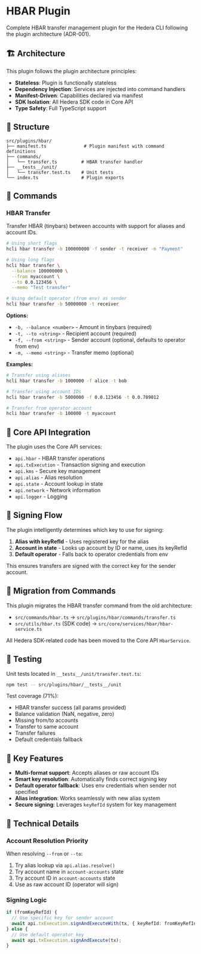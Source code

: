 # HBAR Plugin

Complete HBAR transfer management plugin for the Hedera CLI following the plugin architecture (ADR-001).

## 🏗️ Architecture

This plugin follows the plugin architecture principles:

- **Stateless**: Plugin is functionally stateless
- **Dependency Injection**: Services are injected into command handlers
- **Manifest-Driven**: Capabilities declared via manifest
- **SDK Isolation**: All Hedera SDK code in Core API
- **Type Safety**: Full TypeScript support

## 📁 Structure

```
src/plugins/hbar/
├── manifest.ts              # Plugin manifest with command definitions
├── commands/
│   └── transfer.ts         # HBAR transfer handler
├── __tests__/unit/
│   └── transfer.test.ts    # Unit tests
└── index.ts                # Plugin exports
```

## 🚀 Commands

### HBAR Transfer

Transfer HBAR (tinybars) between accounts with support for aliases and account IDs.

```bash
# Using short flags
hcli hbar transfer -b 100000000 -f sender -t receiver -m "Payment"

# Using long flags
hcli hbar transfer \
  --balance 100000000 \
  --from myaccount \
  --to 0.0.123456 \
  --memo "Test transfer"

# Using default operator (from env) as sender
hcli hbar transfer -b 50000000 -t receiver
```

**Options:**

- `-b, --balance <number>` - Amount in tinybars (required)
- `-t, --to <string>` - Recipient account (required)
- `-f, --from <string>` - Sender account (optional, defaults to operator from env)
- `-m, --memo <string>` - Transfer memo (optional)

**Examples:**

```bash
# Transfer using aliases
hcli hbar transfer -b 1000000 -f alice -t bob

# Transfer using account IDs
hcli hbar transfer -b 5000000 -f 0.0.123456 -t 0.0.789012

# Transfer from operator account
hcli hbar transfer -b 100000 -t myaccount
```

## 🔧 Core API Integration

The plugin uses the Core API services:

- `api.hbar` - HBAR transfer operations
- `api.txExecution` - Transaction signing and execution
- `api.kms` - Secure key management
- `api.alias` - Alias resolution
- `api.state` - Account lookup in state
- `api.network` - Network information
- `api.logger` - Logging

## 🔐 Signing Flow

The plugin intelligently determines which key to use for signing:

1. **Alias with keyRefId** - Uses registered key for the alias
2. **Account in state** - Looks up account by ID or name, uses its keyRefId
3. **Default operator** - Falls back to operator credentials from env

This ensures transfers are signed with the correct key for the sender account.

## 🔄 Migration from Commands

This plugin migrates the HBAR transfer command from the old architecture:

- `src/commands/hbar.ts` → `src/plugins/hbar/commands/transfer.ts`
- `src/utils/hbar.ts` (SDK code) → `src/core/services/hbar/hbar-service.ts`

All Hedera SDK-related code has been moved to the Core API `HbarService`.

## 🧪 Testing

Unit tests located in `__tests__/unit/transfer.test.ts`:

```bash
npm test -- src/plugins/hbar/__tests__/unit
```

Test coverage (71%):

- HBAR transfer success (all params provided)
- Balance validation (NaN, negative, zero)
- Missing from/to accounts
- Transfer to same account
- Transfer failures
- Default credentials fallback

## 🎯 Key Features

- **Multi-format support**: Accepts aliases or raw account IDs
- **Smart key resolution**: Automatically finds correct signing key
- **Default operator fallback**: Uses env credentials when sender not specified
- **Alias integration**: Works seamlessly with new alias system
- **Secure signing**: Leverages `keyRefId` system for key management

## 📝 Technical Details

### Account Resolution Priority

When resolving `--from` or `--to`:

1. Try alias lookup via `api.alias.resolve()`
2. Try account name in `account-accounts` state
3. Try account ID in `account-accounts` state
4. Use as raw account ID (operator will sign)

### Signing Logic

```typescript
if (fromKeyRefId) {
  // Use specific key for sender account
  await api.txExecution.signAndExecuteWith(tx, { keyRefId: fromKeyRefId });
} else {
  // Use default operator key
  await api.txExecution.signAndExecute(tx);
}
```
